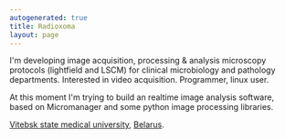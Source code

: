```yaml
---
autogenerated: true
title: Radioxoma
layout: page
---
```


I'm developing image acquisition, processing & analysis microscopy
protocols (lightfield and LSCM) for clinical microbiology and pathology
departments. Interested in video acquisition. Programmer, linux user.

At this moment I'm trying to build an realtime image analysis software,
based on Micromanager and some python image processing libraries.

[Vitebsk state medical university](http://www.vsmu.by),
[Belarus](https://en.wikipedia.org/wiki/Belarus).
